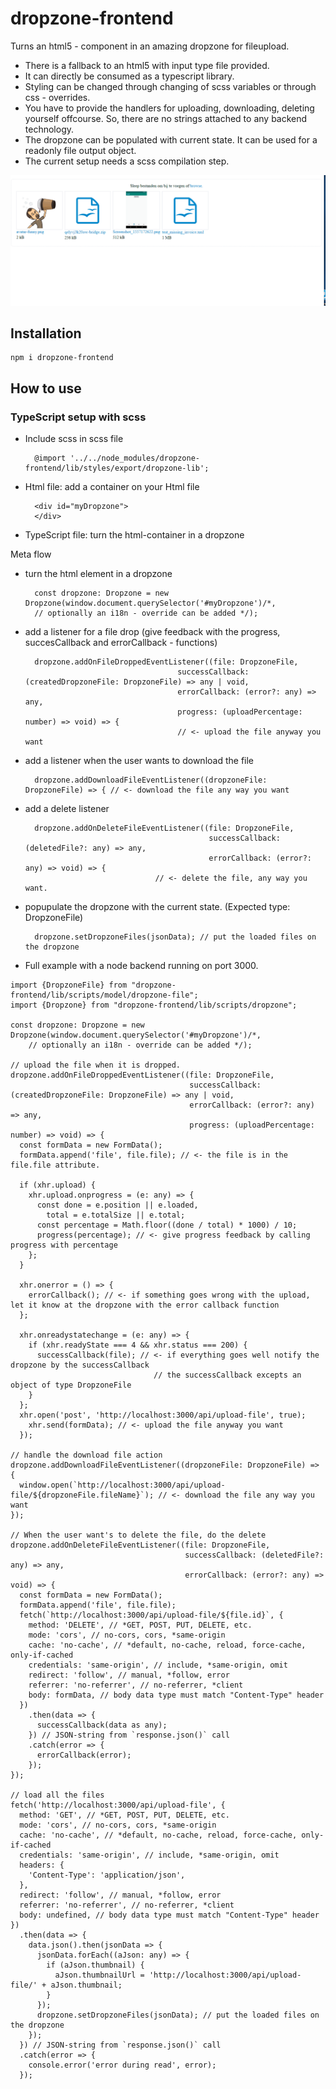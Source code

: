 # dropzone-frontend

Turns an html5 - component in an amazing dropzone for fileupload.
- There is a fallback to an html5 with input type file provided.
- It can directly be consumed as a typescript library.
- Styling can be changed through changing of scss variables or through css - overrides.
- You have to provide the handlers for uploading, downloading, deleting yourself offcourse. 
So, there are no strings attached to any backend technology. 
- The dropzone can be populated with current state. It can be used for a readonly file output object.
- The current setup needs a scss compilation step. 

![dropzone-example-giffy](https://github.com/PieterVanPoyer/fullstack-dropzone/blob/master/dropzone-frontend/readme/dropzone-example.gif?raw=true)

## Installation
    npm i dropzone-frontend

## How to use

### TypeScript setup with scss
 
- Include scss in scss file

        @import '../../node_modules/dropzone-frontend/lib/styles/export/dropzone-lib';

- Html file: add a container on your Html file

        <div id="myDropzone">
        </div>
        
- TypeScript file: turn the html-container in a dropzone

Meta flow
- turn the html element in a dropzone
    
        const dropzone: Dropzone = new Dropzone(window.document.querySelector('#myDropzone')/*, 
        // optionally an i18n - override can be added */);
        
- add a listener for a file drop (give feedback with the progress, succesCallback and errorCallback - functions)

        dropzone.addOnFileDroppedEventListener((file: DropzoneFile,
                                        successCallback: (createdDropzoneFile: DropzoneFile) => any | void,
                                        errorCallback: (error?: any) => any,
                                        progress: (uploadPercentage: number) => void) => {
                                        // <- upload the file anyway you want

- add a listener when the user wants to download the file
        
        dropzone.addDownloadFileEventListener((dropzoneFile: DropzoneFile) => { // <- download the file any way you want
          

- add a delete listener

        dropzone.addOnDeleteFileEventListener((file: DropzoneFile,
                                               successCallback: (deletedFile?: any) => any,
                                               errorCallback: (error?: any) => void) => {
                                   // <- delete the file, any way you want.
                                   
- popupulate the dropzone with the current state. (Expected type: DropzoneFile)

        dropzone.setDropzoneFiles(jsonData); // put the loaded files on the dropzone

- Full example with a node backend running on port 3000.

````
import {DropzoneFile} from "dropzone-frontend/lib/scripts/model/dropzone-file";
import {Dropzone} from "dropzone-frontend/lib/scripts/dropzone";

const dropzone: Dropzone = new Dropzone(window.document.querySelector('#myDropzone')/*, 
    // optionally an i18n - override can be added */); 

// upload the file when it is dropped.
dropzone.addOnFileDroppedEventListener((file: DropzoneFile,
                                        successCallback: (createdDropzoneFile: DropzoneFile) => any | void,
                                        errorCallback: (error?: any) => any,
                                        progress: (uploadPercentage: number) => void) => {
  const formData = new FormData();
  formData.append('file', file.file); // <- the file is in the file.file attribute.
  
  if (xhr.upload) {
    xhr.upload.onprogress = (e: any) => {
      const done = e.position || e.loaded,
        total = e.totalSize || e.total;
      const percentage = Math.floor((done / total) * 1000) / 10;
      progress(percentage); // <- give progress feedback by calling progress with percentage
    };
  }
  
  xhr.onerror = () => {
    errorCallback(); // <- if something goes wrong with the upload, let it know at the dropzone with the error callback function
  };
  
  xhr.onreadystatechange = (e: any) => {
    if (xhr.readyState === 4 && xhr.status === 200) {
      successCallback(file); // <- if everything goes well notify the dropzone by the successCallback
                                // the successCallback excepts an object of type DropzoneFile
    }
  };
  xhr.open('post', 'http://localhost:3000/api/upload-file', true);
    xhr.send(formData); // <- upload the file anyway you want
  });

// handle the download file action
dropzone.addDownloadFileEventListener((dropzoneFile: DropzoneFile) => {
  window.open(`http://localhost:3000/api/upload-file/${dropzoneFile.fileName}`); // <- download the file any way you want
});

// When the user want's to delete the file, do the delete
dropzone.addOnDeleteFileEventListener((file: DropzoneFile,
                                       successCallback: (deletedFile?: any) => any,
                                       errorCallback: (error?: any) => void) => {
  const formData = new FormData();
  formData.append('file', file.file);
  fetch(`http://localhost:3000/api/upload-file/${file.id}`, {
    method: 'DELETE', // *GET, POST, PUT, DELETE, etc.
    mode: 'cors', // no-cors, cors, *same-origin
    cache: 'no-cache', // *default, no-cache, reload, force-cache, only-if-cached
    credentials: 'same-origin', // include, *same-origin, omit
    redirect: 'follow', // manual, *follow, error
    referrer: 'no-referrer', // no-referrer, *client
    body: formData, // body data type must match "Content-Type" header
  })
    .then(data => {
      successCallback(data as any);
    }) // JSON-string from `response.json()` call
    .catch(error => {
      errorCallback(error);
    });
});

// load all the files
fetch('http://localhost:3000/api/upload-file', {
  method: 'GET', // *GET, POST, PUT, DELETE, etc.
  mode: 'cors', // no-cors, cors, *same-origin
  cache: 'no-cache', // *default, no-cache, reload, force-cache, only-if-cached
  credentials: 'same-origin', // include, *same-origin, omit
  headers: {
    'Content-Type': 'application/json',
  },
  redirect: 'follow', // manual, *follow, error
  referrer: 'no-referrer', // no-referrer, *client
  body: undefined, // body data type must match "Content-Type" header
})
  .then(data => {
    data.json().then(jsonData => {
      jsonData.forEach((aJson: any) => {
        if (aJson.thumbnail) {
          aJson.thumbnailUrl = 'http://localhost:3000/api/upload-file/' + aJson.thumbnail;
        }
      });
      dropzone.setDropzoneFiles(jsonData); // put the loaded files on the dropzone
    });
  }) // JSON-string from `response.json()` call
  .catch(error => {
    console.error('error during read', error);
  });
  
````